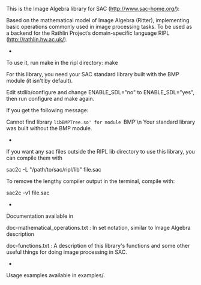 This is the Image Algebra library for SAC (http://www.sac-home.org/):

Based on the mathematical model of Image Algebra (Ritter), implementing basic operations commonly used in image processing tasks. To be used as a backend for the Rathlin Project’s domain-specific language RIPL (http://rathlin.hw.ac.uk/).

-
To use it, run make in the ripl directory:
make

For this library, you need your SAC standard library built with the BMP module (it isn't by default).

Edit stdlib/configure and change ENABLE_SDL="no" to ENABLE_SDL="yes", then run configure and make again.

If you get the following message:

Cannot find library `libBMPTree.so' for module `BMP'\n
Your standard library was built without the BMP module. 

-
If you want any sac files outside the RIPL lib directory to use this library, you can compile them with

sac2c -L "/path/to/sac/ripl/lib" file.sac


To remove the lengthy compiler output in the terminal, compile with:

sac2c -v1 file.sac

-
Documentation available in

doc-mathematical_operations.txt : In set notation, similar to Image Algebra description

doc-functions.txt 				: A description of this library's functions and some other useful things for doing image processing in SAC.

-
Usage examples available in examples/.
